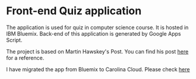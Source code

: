 # Front-end Quiz application

The application is used for quiz in computer science course. It is hosted in IBM Bluemix. Back-end of 
this application is generated by Google Apps Script.

The project is based on Martin Hawskey's Post. You can find his post [here](https://mashe.hawksey.info/2014/07/google-sheets-as-a-database-insert-with-apps-script-using-postget-methods-with-ajax-example/) for a reference.

I have migrated the app from Bluemix to Carolina Cloud. Please check [here](http://quiz-hongkun.apps.unc.edu/)
